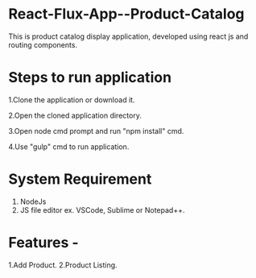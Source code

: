 # React-Flux-App--Product-Catalog
This is product catalog display application, developed using react js and routing components.

# Steps to run application
1.Clone the application or download it.

2.Open the cloned application directory.

3.Open node cmd prompt and run "npm install" cmd.

4.Use "gulp" cmd to run application.
# System Requirement
1. NodeJs
2. JS file editor ex. VSCode, Sublime or Notepad++.

# Features -
1.Add Product.
2.Product Listing.



